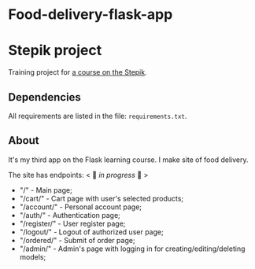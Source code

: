 # Food-delivery-flask-app
# Stepik project
Training project for [a course on the Stepik](<https://stepik.org/course/61900/info>).

## Dependencies
All requirements are listed in the file: `requirements.txt`.

## About
It's my third app on the Flask learning course. 
I make site of food delivery.


The site has endpoints:
< 🔻 *in progress* 🔻 >
* "/" - Main page;
* "/cart/" - Cart page with user's selected products;
* "/account/" - Personal account page;
* "/auth/" - Authentication page;
* "/register/" - User register page;
* "/logout/" - Logout of authorized user page;
* "/ordered/" - Submit of order page;
* "/admin/" - Admin's page with logging in for creating/editing/deleting models;